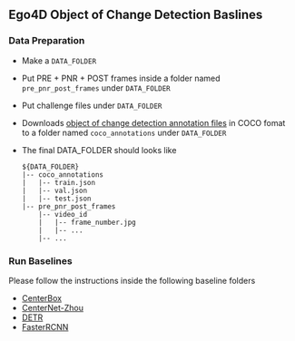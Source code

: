 
## Ego4D Object of Change Detection Baslines

### Data Preparation
- Make a `DATA_FOLDER`
- Put PRE + PNR + POST frames inside a folder named `pre_pnr_post_frames` under `DATA_FOLDER`

- Put challenge files under `DATA_FOLDER`
- Downloads [object of change detection annotation files](https://drive.google.com/drive/u/1/folders/1zn2XYVQzNdlfURWnve39niJFzs855GKN) in COCO fomat to a folder named `coco_annotations` under `DATA_FOLDER`
- The final DATA_FOLDER should looks like
    ```
    ${DATA_FOLDER}
    |-- coco_annotations
    |   |-- train.json
    |   |-- val.json
    |   |-- test.json
    |-- pre_pnr_post_frames
        |-- video_id
        |   |-- frame_number.jpg
        |   |-- ...
        |-- ...
    ```


### Run Baselines
Please follow the instructions inside the following baseline folders
- [CenterBox](./CenterBox)
- [CenterNet-Zhou](./CenterNet-Zhou)
- [DETR](./DETR)
- [FasterRCNN](./FasterRCNN)
